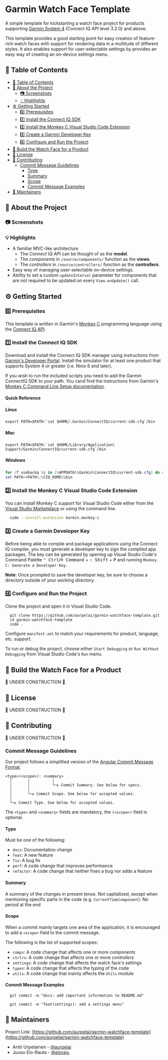 # Garmin Watch Face Template

A simple template for kickstarting a watch face project for products supporting [Garmin System 4](https://forums.garmin.com/developer/connect-iq/b/news-announcements/posts/welcome-to-connect-iq-system-4) (Connect IQ API level 3.2.0) and above.

This template provides a good starting point for easy creation of feature-rich watch faces with support for rendering data in a multitude of different styles. It also enables support for user-selectable settings by provides an easy way of creating an on-device settings menu.

## 📔 Table of Contents

- [📔 Table of Contents](#-table-of-contents)
- [🌟 About the Project](#-about-the-project)
  - [📷 Screenshots](#-screenshots)
  - [💡 Highlights](#-highlights)
- [⚙️ Getting Started](#️-getting-started)
  - [0️⃣ Prerequisites](#0️⃣-prerequisites)
  - [1️⃣ Install the Connect IQ SDK](#1️⃣-install-the-connect-iq-sdk)
  - [2️⃣ Install the Monkey C Visual Studio Code Extension](#2️⃣-install-the-monkey-c-visual-studio-code-extension)
  - [3️⃣ Create a Garmin Developer Key](#3️⃣-create-a-garmin-developer-key)
  - [4️⃣ Configure and Run the Project](#4️⃣-configure-and-run-the-project)
- [👷 Build the Watch Face for a Product](#-build-the-watch-face-for-a-product)
- [📝 License](#-license)
- [👋 Contributing](#-contributing)
  - [Commit Message Guidelines](#commit-message-guidelines)
    - [Type](#type)
    - [Summary](#summary)
    - [Scope](#scope)
    - [Commit Message Examples](#commit-message-examples)
- [🚧 Maintainers](#-maintainers)

## 🌟 About the Project

### 📷 Screenshots

### 💡 Highlights

- A familiar MVC-like architecture
  - The _Connect IQ API_ can be thought of as the **model**.
  - The _components_ in `/source/components/` function as the **views**.
  - The _controllers_ in `/source/controllers/` function as the **controllers**.
- Easy way of managing user-selectable on-device settings.
- Ability to set a custom `updateInterval` parameter for components that are not required to be updated on every `View.onUpdate()` call.

## ⚙️ Getting Started

### 0️⃣ Prerequisites

This template is written in Garmin's [Monkey C](https://developer.garmin.com/connect-iq/monkey-c/) programming language using the [Connect IQ API](https://developer.garmin.com/connect-iq/api-docs/).

### 1️⃣ Install the Connect IQ SDK

Download and install the Connect IQ SDK manager using instructions from [Garmin's Developer Portal](https://developer.garmin.com/connect-iq/sdk/). Install the simulator for at least one product that supports System 4 or greater (i.e. fēnix 6 and later).

If you wish to run the included scripts you need to add the Garmin ConnectIQ SDK to your path. You cand find the instructions from Garmin's [Monkey C Command Line Setup documentation](https://developer.garmin.com/connect-iq/reference-guides/monkey-c-command-line-setup/).

#### Quick Reference

##### Linux

```shell
export PATH=$PATH:`cat $HOME/.Garmin/ConnectIQ/current-sdk.cfg`/bin
```

##### Mac

```shell
export PATH=$PATH:`cat $HOME/Library/Application\ Support/Garmin/ConnectIQ/current-sdk.cfg`/bin
```

##### Windows

```powershell
for /f usebackq %i in (%APPDATA%\Garmin\ConnectIQ\current-sdk.cfg) do set CIQ_HOME=%~pi
set PATH=%PATH%;%CIQ_HOME%\bin
```

### 2️⃣ Install the Monkey C Visual Studio Code Extension

You can install Monkey C support for Visual Studio Code either from the [Visual Studio Marketplace](https://marketplace.visualstudio.com/items?itemName=garmin.monkey-c) or using the command line.

```sh
  code --install-extension Garmin.monkey-c
```

### 3️⃣ Create a Garmin Developer Key

Before being able to compile and package applications using the Connect IQ compiler, you must generate a developer key to sign the complied app packages. The key can be generated by opening up Visual Studio Code's Command Palette <kbd>⌃ Ctrl</kbd>/<kbd>⌘ Command</kbd> + <kbd>⇧ Shift</kbd> + <kbd>P</kbd> and running `Monkey C: Generate a Developer Key`.

**Note**: Once prompted to save the developer key, be sure to choose a directory outside of your working directory.

### 4️⃣ Configure and Run the Project

Clone the project and open it in Visual Studio Code.

```shell
  git clone https://github.com/aurpelai/garmin-watchface-template.git
  cd garmin-watchface-template
  code .
```

Configure `manifest.xml` to match your requirements for product, language, etc. support.

To run or debug the project, choose either `Start Debugging` or `Run Without Debugging` from Visual Studio Code's `Run` menu.

## 👷 Build the Watch Face for a Product

🚧 UNDER CONSTRUCTION 🚧

## 📝 License

🚧 UNDER CONSTRUCTION 🚧

<!-- Distributed under the <insert correct License name> License. See LICENSE.txt for more information. -->

## 👋 Contributing

🚧 UNDER CONSTRUCTION 🚧

<!-- Contributions are always welcome! See `contributing.md` for ways to get started. -->

### Commit Message Guidelines

Our project follows a simplified version of the [Angular Commit Message Format](https://github.com/angular/angular/blob/main/CONTRIBUTING.md#commit).

```text
<type>(<scope>): <summary>
  │       │          │
  │       │          └─⫸ Commit Summary. See below for specs.
  │       │
  │       └─⫸ Commit Scope. See below for accepted values.
  │
  └─⫸ Commit Type. See below for accepted values.

```

The `<type>` and `<summary>` fields are mandatory, the `(<scope>)` field is optional.

#### Type

Must be one of the following:

- `docs`: Documentation change
- `feat`: A new feature
- `fix`: A bug fix
- `perf`: A code change that improves performance
- `refactor`: A code change that neither fixes a bug nor adds a feature

#### Summary

A summary of the changes in present tense. Not capitalized, except when mentioning specific parts in the code (e.g. `CurrentTimeComponent`). No period at the end

#### Scope

When a commit mainly targets one area of the application, it is encouraged to add a `<scope>` field to the commit message.

The following is the list of supported scopes:

- `comps`: A code change that affects one or more _components_
- `ctrlrs`: A code change that affects one or more _controllers_
- `settings`: A code change that affects the watch face's settings
- `types`: A code change that affects the _typing_ of the code
- `utils`: A code change that mainly affects the `Utils` module

#### Commit Message Examples

```shell
  git commit -m "docs: add important information to README.md"

  git commit -m "feat(settings): add a settings menu"
```

## 🚧 Maintainers

Project Link: [https://github.com/aurpelai/garmin-watchface-template](https://github.com/aurpelai/garmin-watchface-template)

- Antti Urpelainen - [@aurpelai](https://github.com/aurpelai)
- Juuso Elo-Rauta - [@eloraju](https://github.com/eloraju)
